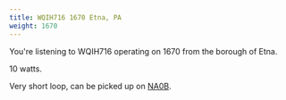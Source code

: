```yaml
---
title: WQIH716 1670 Etna, PA
weight: 1670
---
```

You're listening to WQIH716 operating on 1670 from the borough of Etna.

10 watts.

Very short loop, can be picked up on [NA0B](http://na0b.ddns.net:8073/).
